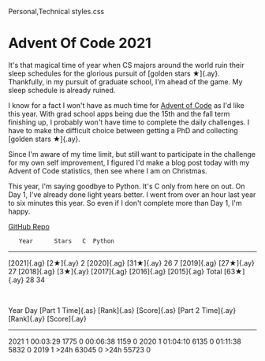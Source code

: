 Personal,Technical
styles.css
# Advent Of Code 2021

It's that magical time of year when CS majors around the world ruin their sleep
schedules for the glorious pursuit of [golden stars ★]{.ay}. Thankfully, in my
pursuit of graduate school, I'm ahead of the game. My sleep schedule is already
ruined.

I know for a fact I won't have as much time for
[Advent of Code](https://adventofcode.com)
as I'd like this year. With grad school apps being due the 15th and the fall
term finishing up, I probably won't have time to complete the daily challenges.
I have to make the difficult choice between getting a PhD and collecting
[golden stars ★]{.ay}.

Since I'm aware of my time limit, but still want to participate in the challenge
for my own self improvement, I figured I'd make a blog post today with my
Advent of Code statistics, then see where I am on Christmas.

This year, I'm saying goodbye to Python. It's C only from here on out. On Day 1,
I've already done light years better. I went from over an hour last year to six
minutes this year. So even if I don't complete more than Day 1, I'm happy.

[GitHub Repo](https://github.com/charlieroses/AdventOfCode)

       Year      Stars   C  Python
----------- ---------- --- -------
[2021]{.ag}  [2★]{.ay}   2
[2020]{.ag} [31★]{.ay}  26       7
[2019]{.ag} [27★]{.ay}          27
[2018]{.ag}  [3★]{.ay}
[2017]{.ag}
[2016]{.ag}
[2015]{.ag}
      Total [63★]{.ay}  28      34

<br>


Year  Day   [Part 1 Time]{.as}   [Rank]{.as}   [Score]{.as}    [Part 2 Time]{.ay}   [Rank]{.ay}   [Score]{.ay}
---- ----  -------------------  ------------  -------------   -------------------  ------------  -------------
2021    1             00:03:29         1775             0              00:06:38         1159             0
2020    1             01:04:10         6135             0              01:11:38         5832             0
2019    1                 >24h        63045             0                  >24h        55723             0
